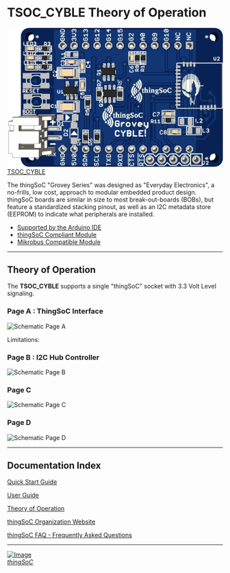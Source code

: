 # TSOC_CYBLE Theory of Operation


[![thingSoC CYBLE](https://github.com/thingSoC/TSOC_CYBLE/blob/master/TSOC_CYBLE/images/TSOC_CYBLE_top.png?raw=true)TSOC_CYBLE](https://github.com/thingSoC/TSOC_CYBLE/)

The thingSoC "Grovey Series" was designed as "Everyday Electronics", a no-frills, low cost, approach to modular embedded product design.
thingSoC boards are similar in size to most break-out-boards (BOBs), but feature a standardized stacking pinout, as well as an I2C metadata store (EEPROM)
to indicate what peripherals are installed.

* [Supported by the Arduino IDE](https://www.arduino.cc/) 
* [thingSoC Compliant Module](http://www.thingsoc.com)
* [Mikrobus Compatible Module](http://www.mikroe.com/mikrobus/) 

---------------------------------------

## Theory of Operation <a name="theory_index"/>

The **TSOC_CYBLE** supports a single "thingSoC" socket with 3.3 Volt Level signaling.

### Page A : ThingSoC Interface <a name="PAGEA"/>


![Schematic Page A](https://raw.githubusercontent.com/PatternAgents/TSOC_CYBLE/master/TSOC_CYBLE/docs/images/sch_page_1.png "Schematic Page A")

Limitations: 

   
   
### Page B : I2C Hub Controller <a name="PAGEB"/>


![Schematic Page B](https://raw.githubusercontent.com/PatternAgents/TSOC_CYBLE/master/TSOC_CYBLE/docs/images/sch_page_2.png "Schematic Page B")

### Page C <a name="PAGEC"/>

![Schematic Page C](https://raw.githubusercontent.com/PatternAgents/TSOC_CYBLE/master/TSOC_CYBLE/docs/images/sch_page_3.png "Schematic Page C")

### Page D <a name="PAGED"/>

![Schematic Page D](https://raw.githubusercontent.com/PatternAgents/TSOC_CYBLE/master/TSOC_CYBLE/docs/images/sch_page_4.png "Schematic Page D")

---------------------------------------

## Documentation Index <a name="documentation_index"/>

[Quick Start Guide](https://github.com/thingSoC/TSOC_CYBLE/blob/master/TSOC_CYBLE/docs/QuickStart.md)

[User Guide](https://github.com/thingSoC/TSOC_CYBLE/blob/master/TSOC_CYBLE/docs/UserGuide.md)

[Theory of Operation](https://github.com/thingSoC/TSOC_CYBLE/blob/master/TSOC_CYBLE/docs/TheoryOfOperation.md)

[thingSoC Organization Website](http://thingSoC.github.io)

[thingSoC FAQ - Frequently Asked Questions](http://thingsoc.github.io/support/faq.html)

---------------------------------------

[![Image](http://thingsoc.github.io/img/projects/thingSoC/thingSoC_thumb.png?raw=true)  
*thingSoC*](http://thingsoc.github.io) 
 

